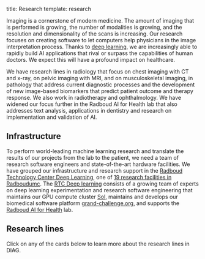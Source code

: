 title: Research
template: research

Imaging is a cornerstone of modern medicine. The amount of imaging that is performed is growing, the number of modalities is growing, and the resolution and dimensionality of the scans is increasing. Our research focuses on creating software to let computers help physicians in the image interpretation process. Thanks to [deep learning](/publications/litj17/), we are increasingly able to rapidly build AI applications that rival or surpass the capabilities of human doctors. We expect this will have a profound impact on healthcare.

We have research lines in radiology that focus on chest imaging with CT and x-ray, on pelvic imaging with MRI, and on musculoskeletal imaging, in pathology that address current diagnostic processes and the development of new image-based biomarkers that predict patient outcome and therapy response. We also work in radiotherapy and ophthalmology. We have widened our focus further in the Radboud AI for Health lab that also addresses text analysis, applications in dentistry and research on implementation and validation of AI.   

## Infrastructure
To perform world-leading machine learning research and translate the results of our projects from the lab to the patient, we need a team of research software engineers and state-of-the-art hardware facilities. We have grouped our infrastructure and research support in the [Radboud Technology Center Deep Learning](http://rtc.diagnijmegen.nl/), one of [19 research facilities in Radboudumc](https://www.radboudumc.nl/en/research/technology-centers). The [RTC Deep learning](http://rtc.diagnijmegen.nl/) consists of a growing team of experts on deep learning experimentation and research software engineering that maintains our GPU compute cluster [Sol](https://rtc.diagnijmegen.nl/software/sol/), maintains and develops our biomedical software platform [grand-challenge.org](https://grand-challenge.org/), and supports the [Radboud AI for Health](https://www.ai-for-health.nl/) lab.

## Research lines
Click on any of the cards below to learn more about the research lines in DIAG.
